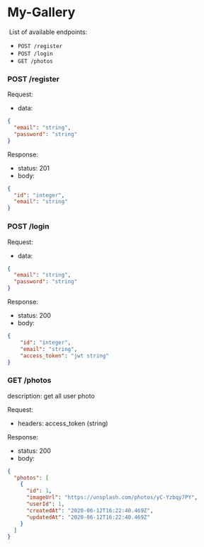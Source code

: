 # My-Gallery

​
List of available endpoints:
​
- `POST /register`
- `POST /login`
- `GET /photos`

### POST /register

Request:

- data:

```json
{
  "email": "string",
  "password": "string"
}
```

Response:

- status: 201
- body:
  ​

```json
{
  "id": "integer",
  "email": "string"
}
```

### POST /login

Request:

- data:

```json
{
  "email": "string",
  "password": "string"
}
```

Response:

- status: 200
- body:
  ​

```json
{
    "id": "integer",
    "email": "string",
    "access_token": "jwt string"
}
```

### GET /photos

description: 
  get all user photo

Request:

- headers: access_token (string)

Response:

- status: 200
- body:

```json
{
  "photos": [
    {
      "id": 1,
      "imageUrl": "https://unsplash.com/photos/yC-Yzbqy7PY",
      "userId": 1,
      "createdAt": "2020-06-12T16:22:40.469Z",
      "updatedAt": "2020-06-12T16:22:40.469Z"
    }
  ]
}
```